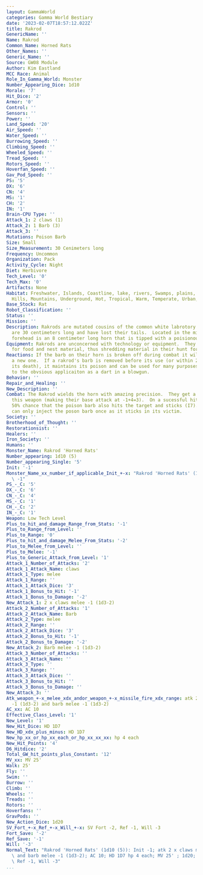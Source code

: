 ```yaml
---
layout: GammaWorld
categories: Gamma World Bestiary
date: '2023-02-07T18:57:12.022Z'
title: Rakrod
GenericName: ''
Name: Rakrod
Common_Name: Horned Rats
Other_Names: ''
Generic_Name: ''
Source: GW08 Module
Author: Kim Eastland
MCC Race: Animal
Role_In_Gamma_World: Monster
Number_Appearing_Dice: 1d10
Morale: '7'
Hit_Dice: '2'
Armor: '0'
Control: ''
Sensors: ''
Power: ''
Land_Speed: '20'
Air_Speed: ''
Water_Speed: ''
Burrowing_Speed: ''
Climbing_Speed: ''
Wheeled_Speed: ''
Tread_Speed: ''
Rotors_Speed: ''
Hoverfan_Speed: ''
Gav_Pod_Speed: ''
PS: '5'
DX: '6'
CN: '4'
MS: '1'
CH: '2'
IN: '1'
Brain-CPU Type: ''
Attack_1: 2 claws (1)
Attack_2: 1 Barb (3)
Attack_3: ''
Mutations: Poison Barb
Size: Small
Size_Measurement: 30 Cenimeters long
Frequency: Uncommon
Organization: Pack
Activity_Cycle: Night
Diet: Herbivore
Tech_Level: '0'
Tech_Max: '0'
Artifacts: None
Habitat: Freshwater, Islands, Coastline, lake, rivers, Swamps, plains, desert, forest,
  Hills, Mountains, Underground, Hot, Tropical, Warm, Temperate, Urban, Rural, Ruins
Base_Stock: Rat
Robot_Classification: ''
Status: ''
Mission: ''
Description: Rakrods are mutated cousins of the common white labrotory rat.  They
  are 30 centimeters long and have lost their tails.  Located in the middle of its
  forehead is an 8 centimeter long horn that is tipped with a poisionous barb
Equipment: Rakrods are unconcerned with technology or equipment.  They will scavange
  for food and nest material, thus shredding material in their hunt for these materials.
Reactions: If the barb on their horn is broken off during combat it will take grow
  a new one.  If a rakrod's barb is removed before its use (or within 2 actions after
  its death), it maintains its poison and can be used for many purposes in addition
  to the obvsious applicaiton as a dart in a blowgun.
Behavior: ''
Repair_and_Healing: ''
New_Description: ''
Combat: The Rakrod wields the horn with amazing precision.  They get a +4 to hit with
  this weapon (making their base attack at -1+4=3).  On a sucessful hit there is a
  50% chance that the poison barb also hits the target and sticks (I7).  The Rakrod
  can only inject the poson barb once as it sticks in its victim.
Society: ''
Brotherhood_of_Thought: ''
Restorationsist: ''
Healers: ''
Iron_Society: ''
Humans: ''
Monster_Name: Rakrod 'Horned Rats'
Number_appearing: 1d10 (5)
Number_appearing_Single: '5'
Init: '-1'
Monster_Name_xx_number_if_applicable_Init_+-x: "Rakrod 'Horned Rats' (1d10 (5)): Init\
  \ -1"
PS_-_C: '5'
DX_-_C: '6'
CN_-_C: '4'
MS_-_C: '1'
CH_-_C: '2'
IN_-_C: '1'
Weapon: Low Tech Level
Plus_to_hit_and_damage_Range_from_Stats: '-1'
Plus_to_Range_from_Level: ''
Plus_to_Range: '0'
Plus_to_hit_and_damage_Melee_From_Stats: '-2'
Plus_to_Melee_from_Level: ''
Plus_to_Melee: '-1'
Plus_to_Generic_Attack_from_Level: '1'
Attack_1_Number_of_Attacks: '2'
Attack_1_Attack_Name: claws
Attack_1_Type: melee
Attack_1_Range: ''
Attack_1_Attack_Dice: '3'
Attack_1_Bonus_to_Hit: '-1'
Attack_1_Bonus_to_Damage: '-2'
New_Attack_1: 2 x claws melee -1 (1d3-2)
Attack_2_Number_of_Attacks: '1'
Attack_2_Attack_Name: Barb
Attack_2_Type: melee
Attack_2_Range: ''
Attack_2_Attack_Dice: '3'
Attack_2_Bonus_to_Hit: '-1'
Attack_2_Bonus_to_Damage: '-2'
New_Attack_2: Barb melee -1 (1d3-2)
Attack_3_Number_of_Attacks: ''
Attack_3_Attack_Name: ''
Attack_3_Type: ''
Attack_3_Range: ''
Attack_3_Attack_Dice: ''
Attack_3_Bonus_to_Hit: ''
Attack_3_Bonus_to_Damage: ''
New_Attack_3: ''
Atk_weapon_+-x_melee_xdx_andor_weapon_+-x_missile_fire_xdx_range: atk 2 x claws melee
  -1 (1d3-2) and barb melee -1 (1d3-2)
AC_xx: AC 10
Effective_Class_Level: '1'
New_Level: '1'
New_Hit_Dice: HD 1D7
New_HD_xdx_plus_minus: HD 1D7
New_hp_xx_or_hp_xx_each_or_hp_xx_xx_xx: hp 4 each
New_Hit_Points: '4'
D6_Hitdice: '2'
Total_GW_hit_points_plus_Constant: '12'
MV_xx: MV 25'
Walk: 25'
Fly: ''
Swim: ''
Burrow: ''
Climb: ''
Wheels: ''
Treads: ''
Rotors: ''
Hoverfans: ''
GravPods: ''
New_Action_Dice: 1d20
SV_Fort_+-x_Ref_+-x_Will_+-x: SV Fort -2, Ref -1, Will -3
Fort_Save: '-2'
Ref_Save: '-1'
Will: '-3'
Normal_Text: "Rakrod 'Horned Rats' (1d10 (5)): Init -1; atk 2 x claws melee -1 (1d3-2)\
  \ and barb melee -1 (1d3-2); AC 10; HD 1D7 hp 4 each; MV 25' ; 1d20; SV Fort -2,\
  \ Ref -1, Will -3"
...
```

